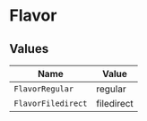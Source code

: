 # Flavor


## Values

| Name               | Value              |
| ------------------ | ------------------ |
| `FlavorRegular`    | regular            |
| `FlavorFiledirect` | filedirect         |